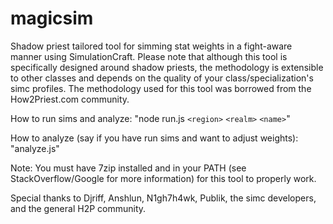 # magicsim
Shadow priest tailored tool for simming stat weights in a fight-aware manner using SimulationCraft. Please note that although this tool is specifically designed around shadow priests, the methodology is extensible to other classes and depends on the quality of your class/specialization's simc profiles. The methodology used for this tool was borrowed from the How2Priest.com community.

How to run sims and analyze: "node run.js `<region>` `<realm>` `<name>`"

How to analyze (say if you have run sims and want to adjust weights): "analyze.js"

Note: You must have 7zip installed and in your PATH (see StackOverflow/Google for more information) for this tool to properly work.

Special thanks to Djriff, Anshlun, N1gh7h4wk, Publik, the simc developers, and the general H2P community.
